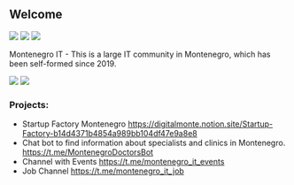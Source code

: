 ## Welcome

[![](https://badges.aleen42.com/src/telegram.svg)](https://t.me/montenergo_it)
[![](https://img.shields.io/github/stars/montenegroit?style=social)]()
[![](https://badges.aleen42.com/src/buymeacoffee.svg)](https://www.buymeacoffee.com/montenegroit)

Montenegro IT - This is a large IT community in Montenegro, which has been self-formed since 2019.

[![](https://img.shields.io/youtube/channel/subscribers/UCdpRn1SqfqHDFJIrhZb9lsw?style=social)](https://www.youtube.com/channel/UCdpRn1SqfqHDFJIrhZb9lsw)
[![](https://img.shields.io/youtube/channel/views/UCdpRn1SqfqHDFJIrhZb9lsw?style=social)](https://www.youtube.com/channel/UCdpRn1SqfqHDFJIrhZb9lsw)

 
### Projects:
  - Startup Factory Montenegro https://digitalmonte.notion.site/Startup-Factory-b14d4371b4854a989bb104df47e9a8e8
  - Chat bot to find information about specialists and clinics in Montenegro. https://t.me/MontenegroDoctorsBot
  - Channel with Events https://t.me/montenegro_it_events
  - Job Channel https://t.me/montenegro_it_job
